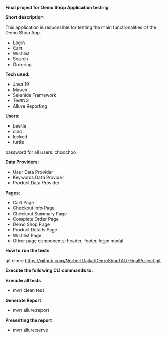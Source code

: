 **Final project for Demo Shop Application testing**

**Short description**

This application is responsible for testing the main functionalities of the Demo Shop App.

-   Login
-   Cart
-   Wishlist
-   Search
-   Ordering

**Tech used:**

-   Java 19
-   Maven
-   Selenide Framework
-   TestNG
-   Allure Reporting

**Users:**

-   beetle
-   dino
-   locked
-   turtle

password for all users: choochoo

**Data Providers:**

-   User Data Provider
-   Keywords Data Provider
-   Product Data Provider

**Pages:**

-   Cart Page
-   Checkout Info Page
-   Checkout Summary Page
-   Complete Order Page
-   Demo Shop Page
-   Product Details Page
-   Wishlist Page
-   Other page components: header, footer, login modal

**How to run the tests**

git clone <https://github.com/NorbertDajka/DemoShopTAU-FinalProject.git>

**Execute the following CLI commands to:**

**Execute all tests**

-   mvn clean test

**Generate Report**

-   mvn allure:report

**Presenting the report**

-   mvn allure:serve
